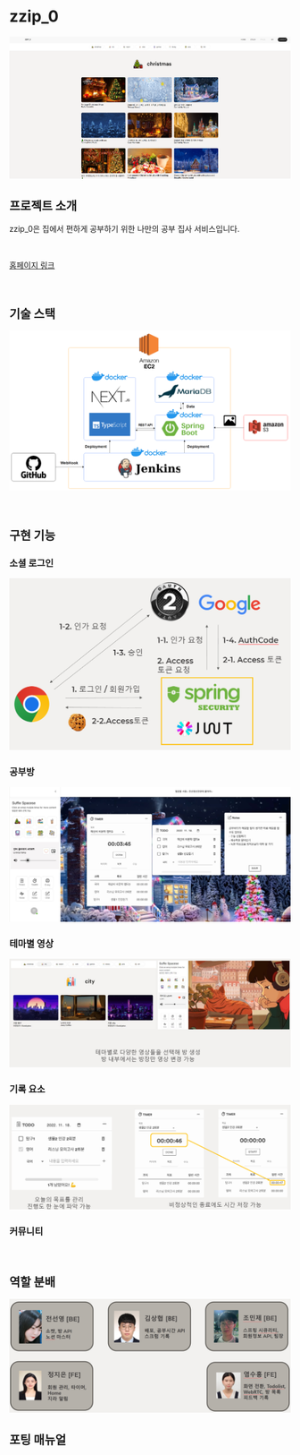 # zzip_0

![homepage](./images/homepage.png)

## 프로젝트 소개

<p align="justify">
zzip_0은 집에서 편하게 공부하기 위한 나만의 공부 집사 서비스입니다.
</p>

<br>

[홈페이지 링크](https://zzip0.com/, "홈페이지 링크")

<br>

## 기술 스택

![arc](./images/arc.png)

<br>

## 구현 기능

### 소셜 로그인

![social](./images/social.png)

### 공부방

![room](./images/room.png)

### 테마별 영상

![background](./images/background.png)

### 기록 요소

![timer](./images/timer.png)

### 커뮤니티


<br>

## 역할 분배

![member](./images/member.png)

## 포팅 매뉴얼

<p align="justify">

</p>

<br>
